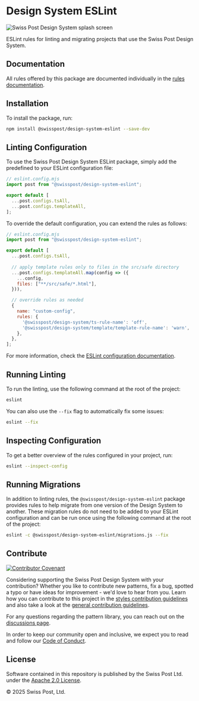 # Design System ESLint

![Swiss Post Design System splash screen](https://github.com/swisspost/design-system/assets/1659006/e84f1fea-e666-4853-8c85-726a6bf22e6c)

ESLint rules for linting and migrating projects that use the Swiss Post Design System.

## Documentation

All rules offered by this package are documented individually in the [rules documentation](https://github.com/swisspost/design-system/blob/main/packages/eslint/docs/rules).

## Installation

To install the package, run:

```bash
npm install @swisspost/design-system-eslint --save-dev
```

## Linting Configuration

To use the Swiss Post Design System ESLint package, simply add the predefined to your ESLint configuration file:

```js
// eslint.config.mjs
import post from "@swisspost/design-system-eslint";

export default [
  ...post.configs.tsAll,
  ...post.configs.templateAll,
];
```

To override the default configuration, you can extend the rules as follows:

```js
// eslint.config.mjs
import post from "@swisspost/design-system-eslint";

export default [
  ...post.configs.tsAll,
  
  // apply template rules only to files in the src/safe directory
  ...post.configs.templateAll.map(config => ({
    ...config,
    files: ["**/src/safe/*.html"],
  })),

  // override rules as needed
  {
    name: "custom-config",
    rules: {
      '@swisspost/design-system/ts-rule-name': 'off',
      '@swisspost/design-system/template/template-rule-name': 'warn',
    },
  },
];
```

For more information, check the [ESLint configuration documentation](https://eslint.org/docs/latest/use/configure/combine-configs).

## Running Linting

To run the linting, use the following command at the root of the project:

```bash
eslint
```

You can also use the `--fix` flag to automatically fix some issues:

```bash
eslint --fix
```

## Inspecting Configuration

To get a better overview of the rules configured in your project, run:

```bash
eslint --inspect-config
```

## Running Migrations

In addition to linting rules, the `@swisspost/design-system-eslint` package provides rules to help migrate from one version of the Design System to another.
These migration rules do not need to be added to your ESLint configuration and can be run once using the following command at the root of the project:

```bash
eslint -c @swisspost/design-system-eslint/migrations.js --fix
```


## Contribute

[![Contributor Covenant](https://img.shields.io/badge/Contributor%20Covenant-2.1-4baaaa.svg)](https://github.com/swisspost/design-system/blob/main/CODE_OF_CONDUCT.md)

Considering supporting the Swiss Post Design System with your contribution? Whether you like to contribute new patterns, fix a bug, spotted a typo or have ideas for improvement - we'd love to hear from you. Learn how you can contribute to this project in the [styles contribution guidelines](./CONTRIBUTING.md) and also take a look at the [general contribution guidelines](https://github.com/swisspost/design-system/blob/main/CONTRIBUTING.md).

For any questions regarding the pattern library, you can reach out on the [discussions page](https://github.com/swisspost/design-system/discussions).

In order to keep our community open and inclusive, we expect you to read and follow our [Code of Conduct](https://github.com/swisspost/design-system/blob/main/CODE_OF_CONDUCT.md).

## License

Software contained in this repository is published by the Swiss Post Ltd. under the [Apache 2.0 License](./LICENSE).

© 2025 Swiss Post, Ltd.
